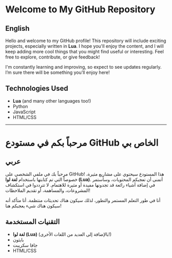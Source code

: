 # Welcome to My GitHub Repository

## English
Hello and welcome to my GitHub profile! This repository will include exciting projects, especially written in **Lua**. I hope you'll enjoy the content, and I will keep adding more cool things that you might find useful or interesting. Feel free to explore, contribute, or give feedback!

I'm constantly learning and improving, so expect to see updates regularly. I’m sure there will be something you’ll enjoy here!

## Technologies Used
- **Lua** (and many other languages too!)
- Python
- JavaScript
- HTML/CSS

---

# مرحباً بكم في مستودع GitHub الخاص بي

## عربي
مرحباً بك في ملفي الشخصي على GitHub! هذا المستودع سيحتوي على مشاريع مثيرة، خصوصاً التي تم كتابتها باستخدام **لغة لوا (Lua)**. أتمنى أن تعجبكم المحتويات، وسأستمر في إضافة أشياء رائعة قد تجدونها مفيدة أو مثيرة للاهتمام. لا تترددوا في استكشاف المشروعات، والمساهمة، أو تقديم الملاحظات!

أنا في طور التعلم المستمر والتطور، لذلك سيكون هناك تحديثات منتظمة. أنا متأكد أنه سيكون هناك شيء يعجبكم هنا!

## التقنيات المستخدمة
- **لغة لوا (Lua)** (بالإضافة إلى العديد من اللغات الأخرى!)
- بايثون
- جافا سكريبت
- HTML/CSS
